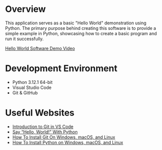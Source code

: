 # Overview

This application serves as a basic "Hello World" demonstration using Python. The primary purpose behind creating this software is to provide a simple example in Python, showcasing how to create a basic program and run it successfully.

[Hello World Software Demo Video](https://youtu.be/SvKcBow8xb4)

# Development Environment

* Python 3.12.1 64-bit
* Visual Studio Code
* Git & GitHub

# Useful Websites

* [Introduction to Git in VS Code](https://code.visualstudio.com/docs/sourcecontrol/intro-to-git)
* [Say “Hello, World!” With Python](https://medium.com/@thilinagunatilake9/say-hello-world-with-python-hackerrank-c9a94b21f869)
* [How To Install Git On Windows, macOS, and Linux](https://kinsta.com/knowledgebase/install-git/)
* [How To Install Python on Windows, macOS, and Linux](https://kinsta.com/knowledgebase/install-python/)